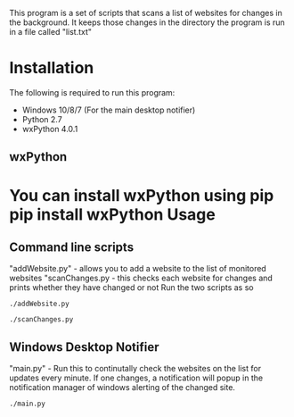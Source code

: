 This program is a set of scripts that scans a list of websites for changes in the background. It keeps those changes in the directory the program is run in a file called "list.txt"
 
Installation
=============
The following is required to run this program:
- Windows 10/8/7 (For the main desktop notifier)
- Python 2.7
- wxPython 4.0.1

wxPython
---------
You can install wxPython using pip
    pip install wxPython
Usage
=======
Command line scripts
---------------------
"addWebsite.py" - allows you to add a website to the list of monitored websites
"scanChanges.py - this checks each website for changes and prints whether they have changed or not
Run the two scripts as so

    ./addWebsite.py

    ./scanChanges.py

Windows Desktop Notifier
-------------------------
"main.py" - Run this to continutally check the websites on the list for updates every minute. If one changes, a notification will popup in the notification manager of windows alerting of the changed site.

    ./main.py
